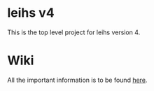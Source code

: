 # leihs v4

This is the top level project for leihs version 4.

# Wiki

All the important information is to be found [here](https://github.com/leihs/leihs/wiki).
